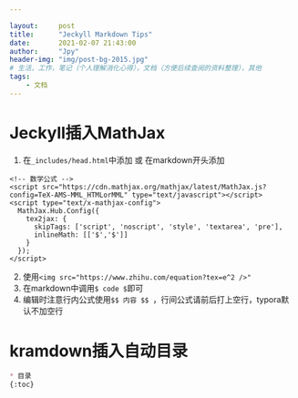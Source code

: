 ```yaml
---

layout:     post
title:      "Jeckyll Markdown Tips"
date:       2021-02-07 21:43:00
author:     "Jpy"
header-img: "img/post-bg-2015.jpg"
# 生活，工作，笔记（个人理解消化心得），文档（方便后续查阅的资料整理），其他
tags:
    - 文档
---
```





# Jeckyll插入MathJax

1. 在`_includes/head.html`中添加 或 在markdown开头添加

```
<!-- 数学公式 -->
<script src="https://cdn.mathjax.org/mathjax/latest/MathJax.js?config=TeX-AMS-MML_HTMLorMML" type="text/javascript"></script>
<script type="text/x-mathjax-config">
  MathJax.Hub.Config({
    tex2jax: {
      skipTags: ['script', 'noscript', 'style', 'textarea', 'pre'],
      inlineMath: [['$','$']]
    }
  });
</script>
```
2. 使用`<img src="https://www.zhihu.com/equation?tex=e^2 />"`
3. 在markdown中调用`$ code $`即可
3. 编辑时注意行内公式使用`$$ 内容 $$ `，行间公式请前后打上空行，typora默认不加空行

# kramdown插入自动目录

```markdown
* 目录
{:toc}
```

